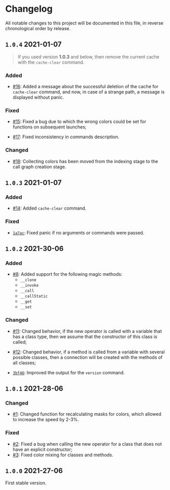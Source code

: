 # Changelog

All notable changes to this project will be documented in this file, in reverse chronological order by release.

## `1.0.4` 2021-01-07

> If you used version **1.0.3** and below, then remove the current cache with the `cache-clear` command.

### Added

- [#16](https://github.com/VKCOM/nocolor/pull/16): Added a message about the successful deletion of the cache for `cache-clear` command, and now, in case of a strange path, a message is displayed without panic.

### Fixed

- [#15](https://github.com/VKCOM/nocolor/pull/15): Fixed a bug due to which the wrong colors could be set for functions on subsequent launches;

- [#17](https://github.com/VKCOM/nocolor/pull/17): Fixed inconsistency in commands description.

### Changed

- [#18](https://github.com/VKCOM/nocolor/pull/18): Collecting colors has been moved from the indexing stage to the call graph creation stage.


## `1.0.3` 2021-01-07

### Added

- [#14](https://github.com/VKCOM/nocolor/pull/14): Added `cache-clear` command.

### Fixed

- [`1a7ac`](https://github.com/VKCOM/nocolor/commit/1a7ac0f04f1abd89b272e2222a155af485f24524): Fixed panic if no arguments or commands were passed.

## `1.0.2` 2021-30-06

### Added

- [#8](https://github.com/VKCOM/nocolor/pull/11): Added support for the following magic methods:
  - `__clone`
  - `__invoke`
  - `__call`
  - `__callStatic`
  - `__get`
  - `__set`


### Changed

- [#11](https://github.com/VKCOM/nocolor/pull/11): Changed behavior, if the new operator is called with a variable that has a class type, then we assume that the constructor of this class is called;

- [#12](https://github.com/VKCOM/nocolor/pull/12): Changed behavior, if a method is called from a variable with several possible classes, then a connection will be created with the methods of all classes;

- [`3bf46`](https://github.com/VKCOM/nocolor/commit/3bf46ab1fcd773fc780873fa8dc6a9cdc0d7a937): Improved the output for the `version` command.

## `1.0.1` 2021-28-06

### Changed

- [#1](https://github.com/VKCOM/nocolor/pull/1): Changed function for recalculating masks for colors, which allowed to increase the speed by 2-3%.

### Fixed

- [#2](https://github.com/VKCOM/nocolor/issues/2): Fixed a bug when calling the new operator for a class that does not have an explicit constructor;
- [#3](https://github.com/VKCOM/nocolor/issues/3): Fixed color mixing for classes and methods.

## `1.0.0` 2021-27-06

First stable version.
